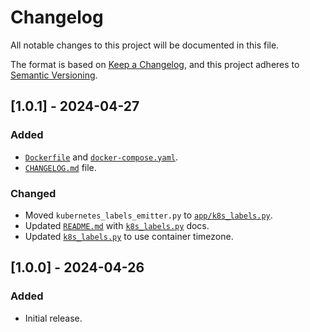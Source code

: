 <!-- Links -->
[Keep a Changelog]: https://keepachangelog.com/en/1.1.0/
[Semantic Versioning]: https://semver.org/spec/v2.0.0.html

# Changelog

All notable changes to this project will be documented in this file.

The format is based on [Keep a Changelog], and this project adheres to [Semantic Versioning].

<!-- Example...
## [Unreleased]

### Added

- v1.1 Brazilian Portuguese translation.

### Changed

- Use frontmatter title & description in each language version template

### Removed

- Trademark sign previously shown after the project description in version 0.3.0
-->

## [1.0.1] - 2024-04-27

### Added

- [`Dockerfile`](Dockerfile) and [`docker-compose.yaml`](docker-compose.yaml).
- [`CHANGELOG.md`](CHANGELOG.md) file.

### Changed

- Moved `kubernetes_labels_emitter.py` to [`app/k8s_labels.py`](app/k8s_labels.py).
- Updated [`README.md`](README.md) with [`k8s_labels.py`](app/k8s_labels.py) docs.
- Updated [`k8s_labels.py`](app/k8s_labels.py) to use container timezone.

## [1.0.0] - 2024-04-26

### Added

- Initial release.
